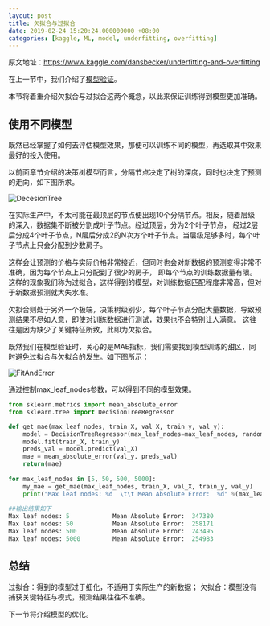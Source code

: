 ```yaml
---
layout: post
title: 欠拟合与过拟合
date: 2019-02-24 15:20:24.000000000 +08:00
categories: [kaggle, ML, model, underfitting, overfitting]
---
```


原文地址：https://www.kaggle.com/dansbecker/underfitting-and-overfitting

在上一节中，我们介绍了[模型验证](http://godfreyjohnson.github.io/2019/02/Kaggel-%E6%A8%A1%E5%9E%8B%E9%AA%8C%E8%AF%81/)。

本节将着重介绍欠拟合与过拟合这两个概念，以此来保证训练得到模型更加准确。

## 使用不同模型

既然已经掌握了如何去评估模型效果，那便可以训练不同的模型，再选取其中效果最好的投入使用。

以前面章节介绍的决策树模型而言，分隔节点决定了树的深度，同时也决定了预测的走向，如下图所求。

![DecesionTree](../../../assets/images/DecesionTree.png)

在实际生产中，不太可能在最顶层的节点便出现10个分隔节点。相反，随着层级的深入，数据集不断被分割成叶子节点。经过顶层，分为2个叶子节点，
经过2层后分成4个叶子节点，N层后分成2的N次方个叶子节点。当层级足够多时，每个叶子节点上只会分配到少数房子。

这样会让预测的价格与实际价格非常接近，但同时也会对新数据的预测变得非常不准确，因为每个节点上只分配到了很少的房子，
即每个节点的训练数据量有限。这样的现象我们称为过拟合，这样得到的模型，对训练数据匹配程度非常高，但对于新数据预测就大失水准。

欠拟合则处于另外一个极端，决策树级别少，每个叶子节点分配大量数据，导致预测结果不尽如人意，即使对训练数据进行测试，效果也不会特别让人满意。
这往往是因为缺少了关键特征所致，此即为欠拟合。

既然我们在模型验证时，关心的是MAE指标，我们需要找到模型训练的甜区，同时避免过拟合与欠拟合的发生。如下图所示：

![FitAndError](../../../assets/images/fitanderror.png)

通过控制max_leaf_nodes参数，可以得到不同的模型效果。

```python
from sklearn.metrics import mean_absolute_error
from sklearn.tree import DecisionTreeRegressor

def get_mae(max_leaf_nodes, train_X, val_X, train_y, val_y):
    model = DecisionTreeRegressor(max_leaf_nodes=max_leaf_nodes, random_state=0)
    model.fit(train_X, train_y)
    preds_val = model.predict(val_X)
    mae = mean_absolute_error(val_y, preds_val)
    return(mae)
    
for max_leaf_nodes in [5, 50, 500, 5000]:
    my_mae = get_mae(max_leaf_nodes, train_X, val_X, train_y, val_y)
    print("Max leaf nodes: %d  \t\t Mean Absolute Error:  %d" %(max_leaf_nodes, my_mae))
    
##输出结果如下
Max leaf nodes: 5  		     Mean Absolute Error:  347380
Max leaf nodes: 50  		 Mean Absolute Error:  258171
Max leaf nodes: 500  		 Mean Absolute Error:  243495
Max leaf nodes: 5000  		 Mean Absolute Error:  254983
```

## 总结
过拟合：得到的模型过于细化，不适用于实际生产的新数据；
欠拟合：模型没有捕获关键特征与模式，预测结果往往不准确。

下一节将介绍模型的优化。